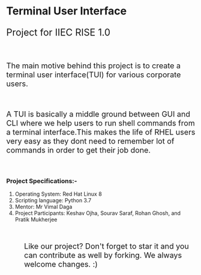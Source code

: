<h1>Terminal User Interface</h1>

<p style='font-size:25px'>Project for IIEC RISE 1.0</p><br/>

<p style='font-size:20px'>The main motive behind this project is to create a terminal user interface(TUI) for various corporate users.</p><br/>

<p style='font-size:20px'>A TUI is basically a middle ground between GUI and CLI where we help users to run shell commands from a terminal interface.This makes the life of RHEL users very easy as they dont need to remember lot of commands in order to get their job done.</p><br/>

<h3>Project Specifications:-</h3>
<ol>
  <li>Operating System: Red Hat Linux 8</li>
  <li>Scripting language: Python 3.7</li>
  <li>Mentor: Mr Vimal Daga</li>
  <li>Project Participants: Keshav Ojha, Sourav Saraf, Rohan Ghosh, and Pratik Mukherjee</li>
<ol><br/>

<p style='font-size:20px'>Like our project? Don't forget to star it and you can contribute as well by forking. We always welcome changes. :)</p>
